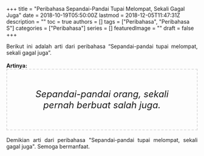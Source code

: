 +++
title = "Peribahasa Sepandai-Pandai Tupai Melompat, Sekali Gagal Juga"
date = 2018-10-19T05:50:00Z
lastmod = 2018-12-05T11:47:31Z
description = ""
toc = true
authors = []
tags = ["Peribahasa", "Peribahasa S"]
categories = ["Peribahasa"]
series = []
featuredImage = ""
draft = false
+++

<div dir="ltr" style="text-align: left;" trbidi="on"><div style="text-align: justify;">Berikut ini adalah arti dari peribahasa “Sepandai-pandai tupai melompat, sekali gagal juga”.</div><br /><div style="text-align: justify;"><b>Artinya:</b></div><div style="border: 2px dashed #ddd; font-size: 24px; height: auto; margin: 0 auto; padding: 50px; text-align: center; width: auto;"><i>Sepandai-pandai orang, sekali pernah berbuat salah juga.</i></div><div style="text-align: justify;"><br /></div><div style="text-align: justify;">Demikian arti dari peribahasa "Sepandai-pandai tupai melompat, sekali gagal juga". Semoga bermanfaat.</div></div>
